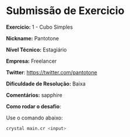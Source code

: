 
# Submissão de Exercicio

**Exercicio:** 1 - Cubo Simples

**Nickname:** Pantotone

**Nível Técnico:** Estagiário

**Empresa:** Freelancer

**Twitter**: https://twitter.com/pantotone

**Dificuldade de Resolução:** Baixa

**Comentários:** sapphire

**Como rodar o desafio**: 

Use o comando abaixo: 
```bash
crystal main.cr <input>
```
